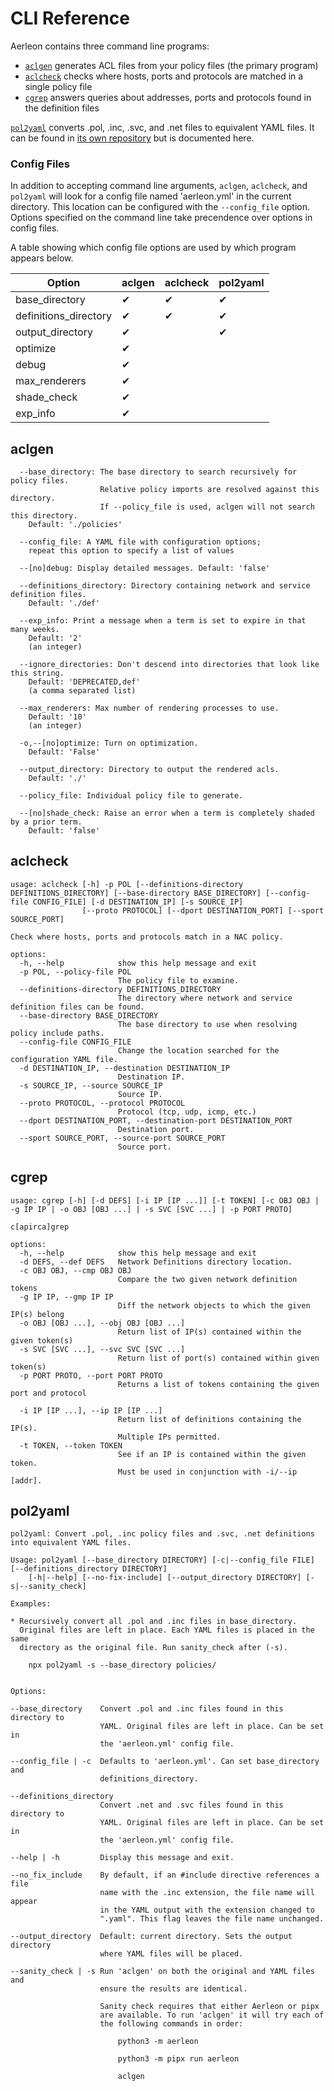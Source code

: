 # CLI Reference

Aerleon contains three command line programs:

* [`aclgen`](#aclgen) generates ACL files from your policy files (the primary program)
* [`aclcheck`](#aclcheck) checks where hosts, ports and protocols are matched in a single policy file
* [`cgrep`](#cgrep) answers queries about addresses, ports and protocols found in the definition files

[`pol2yaml`](#pol2yaml) converts .pol, .inc, .svc, and .net files to equivalent YAML files. It can be found in [its own repository](https://github.com/aerleon/pol2yaml) but is documented here.

### Config Files

In addition to accepting command line arguments, `aclgen`, `aclcheck`, and
`pol2yaml` will look for a config file named 'aerleon.yml' in the current directory.
This location can be configured with the `--config_file` option. Options specified on
the command line take precendence over options in config files.

A table showing which config file options are used by which program appears below.

Option | aclgen | aclcheck  | pol2yaml
---- | --- | --- |  ---
base_directory | ✔ | ✔ | ✔
definitions_directory | ✔ | ✔ | ✔
output_directory | ✔ |  | ✔
optimize | ✔ |  |
debug | ✔ |  |
max_renderers | ✔ |  |
shade_check | ✔ |  |
exp_info | ✔ |  |


## aclgen

```
  --base_directory: The base directory to search recursively for policy files.
                    Relative policy imports are resolved against this directory.
                    If --policy_file is used, aclgen will not search this directory.
    Default: './policies'

  --config_file: A YAML file with configuration options;
    repeat this option to specify a list of values

  --[no]debug: Display detailed messages. Default: 'false'

  --definitions_directory: Directory containing network and service definition files.
    Default: './def'

  --exp_info: Print a message when a term is set to expire in that many weeks.
    Default: '2'
    (an integer)

  --ignore_directories: Don't descend into directories that look like this string.
    Default: 'DEPRECATED,def'
    (a comma separated list)

  --max_renderers: Max number of rendering processes to use.
    Default: '10'
    (an integer)

  -o,--[no]optimize: Turn on optimization.
    Default: 'False'

  --output_directory: Directory to output the rendered acls.
    Default: './'

  --policy_file: Individual policy file to generate.

  --[no]shade_check: Raise an error when a term is completely shaded by a prior term.
    Default: 'false'
```

## aclcheck

```
usage: aclcheck [-h] -p POL [--definitions-directory DEFINITIONS_DIRECTORY] [--base-directory BASE_DIRECTORY] [--config-file CONFIG_FILE] [-d DESTINATION_IP] [-s SOURCE_IP]
                [--proto PROTOCOL] [--dport DESTINATION_PORT] [--sport SOURCE_PORT]

Check where hosts, ports and protocols match in a NAC policy.

options:
  -h, --help            show this help message and exit
  -p POL, --policy-file POL
                        The policy file to examine.
  --definitions-directory DEFINITIONS_DIRECTORY
                        The directory where network and service definition files can be found.
  --base-directory BASE_DIRECTORY
                        The base directory to use when resolving policy include paths.
  --config-file CONFIG_FILE
                        Change the location searched for the configuration YAML file.
  -d DESTINATION_IP, --destination DESTINATION_IP
                        Destination IP.
  -s SOURCE_IP, --source SOURCE_IP
                        Source IP.
  --proto PROTOCOL, --protocol PROTOCOL
                        Protocol (tcp, udp, icmp, etc.)
  --dport DESTINATION_PORT, --destination-port DESTINATION_PORT
                        Destination port.
  --sport SOURCE_PORT, --source-port SOURCE_PORT
                        Source port.
```

## cgrep

```
usage: cgrep [-h] [-d DEFS] [-i IP [IP ...]] [-t TOKEN] [-c OBJ OBJ | -g IP IP | -o OBJ [OBJ ...] | -s SVC [SVC ...] | -p PORT PROTO]

c[apirca]grep

options:
  -h, --help            show this help message and exit
  -d DEFS, --def DEFS   Network Definitions directory location.
  -c OBJ OBJ, --cmp OBJ OBJ
                        Compare the two given network definition tokens
  -g IP IP, --gmp IP IP
                        Diff the network objects to which the given IP(s) belong
  -o OBJ [OBJ ...], --obj OBJ [OBJ ...]
                        Return list of IP(s) contained within the given token(s)
  -s SVC [SVC ...], --svc SVC [SVC ...]
                        Return list of port(s) contained within given token(s)
  -p PORT PROTO, --port PORT PROTO
                        Returns a list of tokens containing the given port and protocol

  -i IP [IP ...], --ip IP [IP ...]
                        Return list of definitions containing the IP(s).
                        Multiple IPs permitted.
  -t TOKEN, --token TOKEN
                        See if an IP is contained within the given token.
                        Must be used in conjunction with -i/--ip [addr].
```

## pol2yaml

```
pol2yaml: Convert .pol, .inc policy files and .svc, .net definitions into equivalent YAML files.

Usage: pol2yaml [--base_directory DIRECTORY] [-c|--config_file FILE] [--definitions_directory DIRECTORY]
    [-h|--help] [--no-fix-include] [--output_directory DIRECTORY] [-s|--sanity_check]

Examples:

* Recursively convert all .pol and .inc files in base_directory.
  Original files are left in place. Each YAML files is placed in the same
  directory as the original file. Run sanity_check after (-s).

    npx pol2yaml -s --base_directory policies/


Options:

--base_directory    Convert .pol and .inc files found in this directory to
                    YAML. Original files are left in place. Can be set in
                    the 'aerleon.yml' config file.

--config_file | -c  Defaults to 'aerleon.yml'. Can set base_directory and
                    definitions_directory.

--definitions_directory
                    Convert .net and .svc files found in this directory to
                    YAML. Original files are left in place. Can be set in
                    the 'aerleon.yml' config file.

--help | -h         Display this message and exit.

--no_fix_include    By default, if an #include directive references a file
                    name with the .inc extension, the file name will appear
                    in the YAML output with the extension changed to
                    ".yaml". This flag leaves the file name unchanged.

--output_directory  Default: current directory. Sets the output directory
                    where YAML files will be placed.

--sanity_check | -s Run 'aclgen' on both the original and YAML files and
                    ensure the results are identical.

                    Sanity check requires that either Aerleon or pipx
                    are available. To run 'aclgen' it will try each of
                    the following commands in order:

                        python3 -m aerleon

                        python3 -m pipx run aerleon

                        aclgen
```
